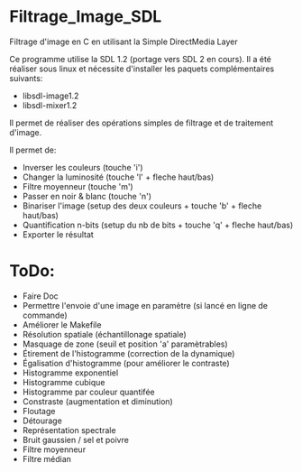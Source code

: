 # Filtrage_Image_SDL
Filtrage d'image en C en utilisant la Simple DirectMedia Layer

Ce programme utilise la SDL 1.2 (portage vers SDL 2 en cours).
Il a été réaliser sous linux et nécessite d'installer les paquets complémentaires suivants:
* libsdl-image1.2
* libsdl-mixer1.2

Il permet de réaliser des opérations simples de filtrage et de traitement d'image.

Il permet de:
* Inverser les couleurs (touche 'i')
* Changer la luminosité (touche 'l' + fleche haut/bas)
* Filtre moyenneur (touche 'm')
* Passer en noir & blanc (touche 'n')
* Binariser l'image (setup des deux couleurs + touche 'b' + fleche haut/bas)
* Quantification n-bits (setup du nb de bits + touche 'q' + fleche haut/bas)
* Exporter le résultat

# ToDo:
* Faire Doc
* Permettre l'envoie d'une image en paramètre (si lancé en ligne de commande)
* Améliorer le Makefile
* Résolution spatiale (échantillonage spatiale)
* Masquage de zone (seuil et position 'a' paramètrables)
* Étirement de l'histogramme (correction de la dynamique)
* Égalisation d'histogramme (pour améliorer le contraste)
* Histogramme exponentiel
* Histogramme cubique
* Histogramme par couleur quantifée
* Constraste (augmentation et diminution)
* Floutage
* Détourage
* Représentation spectrale
* Bruit gaussien / sel et poivre
* Filtre moyenneur
* Filtre médian
